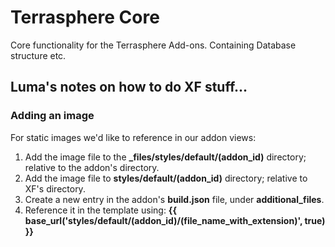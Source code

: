 # Terrasphere Core
Core functionality for the Terrasphere Add-ons. Containing Database structure etc. 

## Luma's notes on how to do XF stuff...
### Adding an image
For static images we'd like to reference in our addon views:
1. Add the image file to the **_files/styles/default/(addon_id)** directory; relative to the addon's directory.
2. Add the image file to **styles/default/(addon_id)** directory; relative to XF's directory.
3. Create a new entry in the addon's **build.json** file, under **additional_files**.
4. Reference it in the template using: **{{ base_url('styles/default/(addon_id)/(file_name_with_extension)', true) }}**

